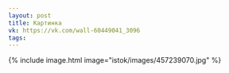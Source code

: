 ```yaml
---
layout: post
title: Картинка
vk: https://vk.com/wall-60449041_3096
tags:
---
```

{% include image.html image="istok/images/457239070.jpg" %}